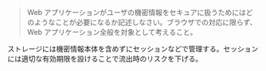 > Web アプリケーションがユーザの機密情報をセキュアに扱うためにはどのようなことが必要になるか記述しなさい。ブラウザでの対応に限らず、Web アプリケーション全般を対象として考えること。

ストレージには機密情報本体を含めずにセッションなどで管理する。セッションには適切な有効期限を設けることで流出時のリスクを下げる。